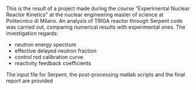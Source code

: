 This is the result of a project made during the course "Experimental Nuclear Reactor Kinetics" at the nuclear engineering master of science at Politecnico di Milano.
An analysis of TRIGA reactor through Serpent code was carried out, comparing numerical results with experimental ones. The investigation regards:
- neutron energy spectrum
- effective delayed neutron fraction
- control rod calibration curve
- reactivity feedback coefficients

The input file for Serpent, the post-processing matlab scripts and the final report are provided
